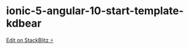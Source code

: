 # ionic-5-angular-10-start-template-kdbear

[Edit on StackBlitz ⚡️](https://stackblitz.com/edit/ionic-5-angular-10-start-template-kdbear)